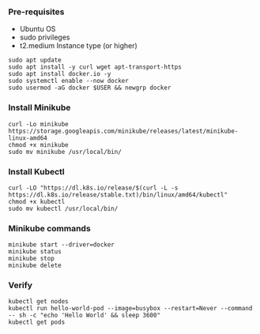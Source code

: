 ### Pre-requisites
- Ubuntu OS
- sudo privileges
- t2.medium Instance type (or higher)

```
sudo apt update
sudo apt install -y curl wget apt-transport-https
sudo apt install docker.io -y
sudo systemctl enable --now docker
sudo usermod -aG docker $USER && newgrp docker
```

### Install Minikube
```
curl -Lo minikube https://storage.googleapis.com/minikube/releases/latest/minikube-linux-amd64
chmod +x minikube
sudo mv minikube /usr/local/bin/
```

### Install Kubectl
```
curl -LO "https://dl.k8s.io/release/$(curl -L -s https://dl.k8s.io/release/stable.txt)/bin/linux/amd64/kubectl"
chmod +x kubectl
sudo mv kubectl /usr/local/bin/
```

### Minikube commands
```
minikube start --driver=docker
minikube status
minikube stop
minikube delete
```

### Verify
```
kubectl get nodes
kubectl run hello-world-pod --image=busybox --restart=Never --command -- sh -c "echo 'Hello World' && sleep 3600"
kubectl get pods
```
